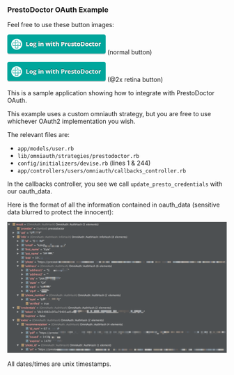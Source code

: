 ### PrestoDoctor OAuth Example ###

Feel free to use these button images:

<img src="https://raw.githubusercontent.com/PrestoDoctor/prestodoctor-oauth/master/app/assets/images/prestodoctor-login.png" width="226"> (normal button)

<img src="https://raw.githubusercontent.com/PrestoDoctor/prestodoctor-oauth/master/app/assets/images/prestodoctor-login@2x.png" width="226"> (@2x retina button)

This is a sample application showing how to integrate with PrestoDoctor OAuth.

This example uses a custom omniauth strategy, but you are free to use whichever OAuth2 implementation you wish.

The relevant files are:

- `app/models/user.rb`
- `lib/omniauth/strategies/prestodoctor.rb`
- `config/initializers/devise.rb` (lines 1 & 244)
- `app/controllers/users/omniauth/callbacks_controller.rb`

In the callbacks controller, you see we call `update_presto_credentials` with our oauth_data.

Here is the format of all the information contained in oauth_data (sensitive data blurred to protect the innocent):

<img src="https://raw.githubusercontent.com/PrestoDoctor/prestodoctor-oauth/master/screenshot.png" width="700">

All dates/times are unix timestamps.
